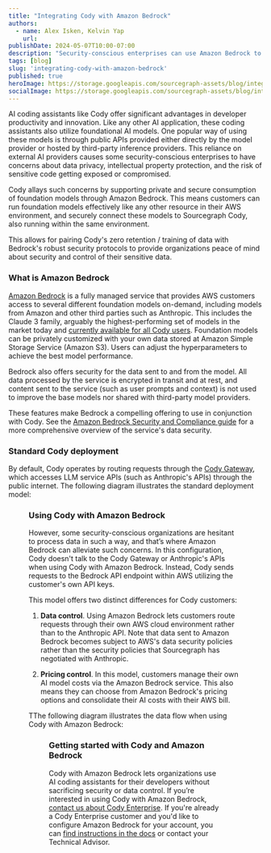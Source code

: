 ```yaml
---
title: "Integrating Cody with Amazon Bedrock"
authors:
  - name: Alex Isken, Kelvin Yap
    url:
publishDate: 2024-05-07T10:00-07:00
description: "Security-conscious enterprises can use Amazon Bedrock to provide the LLM backend for Cody."
tags: [blog]
slug: 'integrating-cody-with-amazon-bedrock'
published: true
heroImage: https://storage.googleapis.com/sourcegraph-assets/blog/integrating-cody-with-amazon-bedrock/amazon-bedrock-hero.png
socialImage: https://storage.googleapis.com/sourcegraph-assets/blog/integrating-cody-with-amazon-bedrock/amazon-bedrock-hero.png
---
```


AI coding assistants like Cody offer significant advantages in developer productivity and innovation. Like any other AI application, these coding assistants also utilize foundational AI models. One popular way of using these models is through public APIs provided either directly by the model provider or hosted by third-party inference providers. This reliance on external AI providers causes some security-conscious enterprises to have concerns about data privacy, intellectual property protection, and the risk of sensitive code getting exposed or compromised.

Cody allays such concerns by supporting private and secure consumption of foundation models through Amazon Bedrock. This means customers can run foundation models effectively like any other resource in their AWS environment, and securely connect these models to Sourcegraph Cody, also running within the same environment.

This allows for pairing Cody's zero retention / training of data with Bedrock's robust security protocols to provide organizations peace of mind about security and control of their sensitive data.

### What is Amazon Bedrock

[Amazon Bedrock](https://aws.amazon.com/bedrock/) is a fully managed service that provides AWS customers access to several different foundation models on-demand, including models from Amazon and other third parties such as Anthropic. This includes the Claude 3 family, arguably the highest-performing set of models in the market today and [currently available for all Cody users](https://sourcegraph.com/blog/claude-3-now-available-in-cody). Foundation models can be privately customized with your own data stored at Amazon Simple Storage Service (Amazon S3). Users can adjust the hyperparameters to achieve the best model performance.

Bedrock also offers security for the data sent to and from the model. All data processed by the service is encrypted in transit and at rest, and content sent to the service (such as user prompts and context) is not used to improve the base models nor shared with third-party model providers.

These features make Bedrock a compelling offering to use in conjunction with Cody. See the [Amazon Bedrock Security and Compliance guide](https://aws.amazon.com/bedrock/security-compliance/) for a more comprehensive overview of the service's data security.

### Standard Cody deployment

By default, Cody operates by routing requests through the [Cody Gateway](https://docs.sourcegraph.com/cody/explanations/cody_gateway), which accesses LLM service APIs (such as Anthropic's APIs) through the public internet. The following diagram illustrates the standard deployment model:

<Figure
    src="https://storage.googleapis.com/sourcegraph-assets/blog/integrating-cody-with-amazon-bedrock/enterprise-architecture-cloud-v2.png"
    alt="A diagram showing how Cody talks to the Anthropic API."
/>

### Using Cody with Amazon Bedrock

However, some security-conscious organizations are hesitant to process data in such a way, and that’s where Amazon Bedrock can alleviate such concerns. In this configuration, Cody doesn't talk to the Cody Gateway or Anthropic's APIs when using Cody with Amazon Bedrock. Instead, Cody sends requests to the Bedrock API endpoint within AWS utilizing the customer's own API keys.

This model offers two distinct differences for Cody customers:

1.  **Data control**. Using Amazon Bedrock lets customers route requests through their own AWS cloud environment rather than to the Anthropic API. Note that data sent to Amazon Bedrock becomes subject to AWS's data security policies rather than the security policies that Sourcegraph has negotiated with Anthropic.

2.  **Pricing control**. In this model, customers manage their own AI model costs via the Amazon Bedrock service. This also means they can choose from Amazon Bedrock's pricing options and consolidate their AI costs with their AWS bill.

TThe following diagram illustrates the data flow when using Cody with Amazon Bedrock:

<Figure
    src="https://storage.googleapis.com/sourcegraph-assets/blog/integrating-cody-with-amazon-bedrock/enterprise-architecture-aws-v0.png"
    alt="A diagram showing the dataflow with Anthropic when using Cody with AWS Bedrock."
/>

### Getting started with Cody and Amazon Bedrock

Cody with Amazon Bedrock lets organizations use AI coding assistants for their developers without sacrificing security or data control. If you’re interested in using Cody with Amazon Bedrock, [contact us about Cody Enterprise](https://about.sourcegraph.com/contact/request-info). If you're already a Cody Enterprise customer and you'd like to configure Amazon Bedrock for your account, you can [find instructions in the docs](https://docs.sourcegraph.com/cody/overview/enable-cody-enterprise#anthropic-claude-through-aws-bedrock) or contact your Technical Advisor.